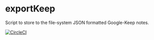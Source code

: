 # exportKeep
Script to store to the file-system JSON formatted Google-Keep notes.  

[![CircleCI](https://circleci.com/gh/Dmitry9/exportKeep/tree/master.svg?style=svg)](https://circleci.com/gh/Dmitry9/exportKeep/tree/master)
